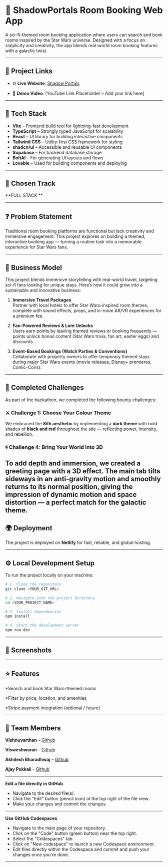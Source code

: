 
# 🌌 ShadowPortals Room Booking Web App

A sci-fi-themed room booking application where users can search and book rooms inspired by the Star Wars universe. Designed with a focus on simplicity and creativity, the app blends real-world room booking features with a galactic twist.

---

## 🔗 Project Links

- 🌐 **Live Website**: [Shadow Portals](https://shadowportals.netlify.app/)
                       
- 🎥 **Demo Video**: [YouTube Link Placeholder – Add your link here]


---
## 🧰 Tech Stack

- **Vite** – Frontend build tool for lightning-fast development  
- **TypeScript** – Strongly typed JavaScript for scalability  
- **React** – UI library for building interactive components  
- **Tailwind CSS** – Utility-first CSS framework for styling  
- **shadcn/ui** – Accessible and reusable UI components
- **Supabase** – For backend database storage
- **BoltAI** – For generating UI layouts and flows
- **Lovable** – Used for building components and deploying
---
## 🤖 Chosen Track 
**FULL STACK **

---
## ❓ Problem Statement

Traditional room booking platforms are functional but lack creativity and immersive engagement. This project explores on building a themed, interactive booking app — turning a routine task into a memorable experience for Star Wars fans.

---
## 💼 Business Model

This project blends immersive storytelling with real-world travel, targeting sci-fi fans looking for unique stays. Here’s how it could grow into a sustainable and innovative business:

1. **Immersive Travel Packages**  
   Partner with local hotels to offer Star Wars-inspired room themes, complete with sound effects, props, and in-room AR/VR experiences for a premium fee.

2. **Fan-Powered Reviews & Lore Unlocks**  
   Users earn points by leaving themed reviews or booking frequently — points unlock bonus content (Star Wars trivia, fan art, easter eggs) and discounts.

3. **Event-Based Bookings (Watch Parties & Conventions)**  
   Collaborate with property owners to offer temporary themed stays during major Star Wars events (movie releases, Disney+ premieres, Comic-Cons).

---

## 🏅 Completed Challenges

As part of the hackathon, we completed the following bounty challenges:

### ⚔ Challenge 1: Choose Your Colour Theme
We embraced the **Sith aesthetic** by implementing a **dark theme** with bold shades of **black and red** throughout the site — reflecting power, intensity, and rebellion.

### 🌀 Challenge 4: Bring Your World into 3D
To add depth and immersion, we created a **greeting page with a 3D effect**. The main tab **tilts sideways in an anti-gravity motion** and smoothly returns to its normal position, giving the impression of dynamic motion and space distortion — a perfect match for the galactic theme.
---
## 🌍 Deployment

The project is deployed on **Netlify** for fast, reliable, and global hosting.  


---

## ⚙️ Local Development Setup

To run the project locally on your machine:

```bash
# 1. Clone the repository
git clone <YOUR_GIT_URL>

# 2. Navigate into the project directory
cd <YOUR_PROJECT_NAME>

# 3. Install dependencies
npm install

# 4. Start the development server
npm run dev
```

---
## 📸 Screenshots




---

## ⭐ Features

*Search and book Star Wars-themed rooms

*Filter by price, location, and amenities

*Stripe payment integration (optional / future)

---
## 👥 Team Members

**Vishnuvarthan**       –  [Github](https://github.com/Vishnuvarthan2006)

**Visweshwaran**        –  [Github](https://github.com/vizarrd)

**Akhilesh Bharadhwaj** –  [Github](https://github.com/Akhilesh4444)

**Ajay Pokkali**        -  [Github](https://github.com/Ajaypokkali)

---





**Edit a file directly in GitHub**

- Navigate to the desired file(s).
- Click the "Edit" button (pencil icon) at the top right of the file view.
- Make your changes and commit the changes.
  
---

**Use GitHub Codespaces**

- Navigate to the main page of your repository.
- Click on the "Code" button (green button) near the top right.
- Select the "Codespaces" tab.
- Click on "New codespace" to launch a new Codespace environment.
- Edit files directly within the Codespace and commit and push your changes once you're done.

---  


